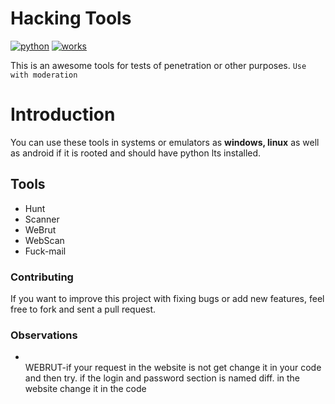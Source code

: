 # Hacking Tools

[![python](https://img.shields.io/badge/Python-3776AB?style=for-the-badge&logo=python&logoColor=white)]()
[![works](https://img.shields.io/badge/works-win%20linux%20termux-blue)]()

This is an awesome tools for tests of penetration or other purposes. `Use with moderation`

# Introduction

You can use these tools in systems or emulators as <b>windows, linux</b> as well as android if it is rooted and should have python lts installed.

## Tools

- Hunt
- Scanner
- WeBrut
- WebScan
- Fuck-mail

### Contributing

If you want to improve this project with fixing bugs or add new features, feel free to fork and sent a pull request.

### Observations

* <br>WEBRUT-if</b> your request in the website is not get change it in your code and then try. if the login and password section is named diff. in the website change it in the code
